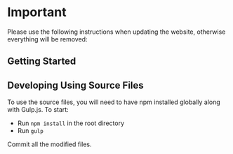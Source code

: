 # Important

Please use the following instructions when updating the website, otherwise everything will be removed: 

## Getting Started

## Developing Using Source Files

To use the source files, you will need to have npm installed globally along with Gulp.js. To start:
* Run `npm install` in the root directory
* Run `gulp`


Commit all the modified files.

